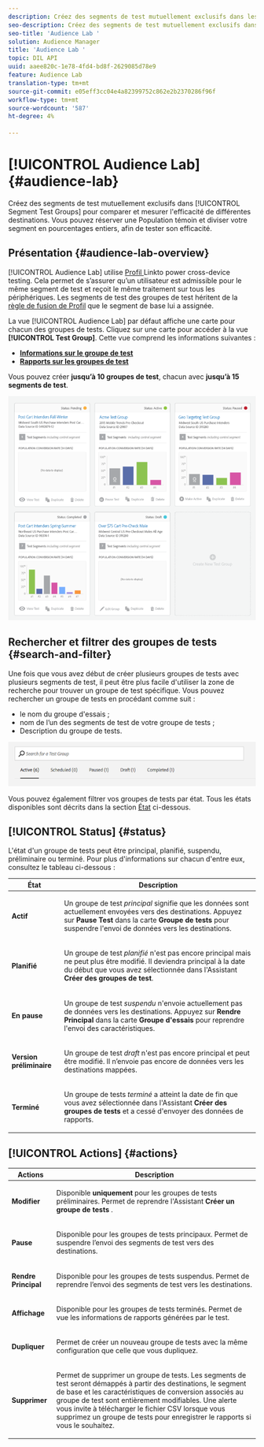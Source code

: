 ```yaml
---
description: Créez des segments de test mutuellement exclusifs dans les groupes de tests de segments afin de comparer et de mesurer l’efficacité de différentes destinations. Vous pouvez réserver une Population témoin et diviser votre segment en pourcentages entiers, afin de tester son efficacité.
seo-description: Créez des segments de test mutuellement exclusifs dans les groupes de tests de segments afin de comparer et de mesurer l’efficacité de différentes destinations. Vous pouvez réserver une Population témoin et diviser votre segment en pourcentages entiers, afin de tester son efficacité.
seo-title: 'Audience Lab '
solution: Audience Manager
title: 'Audience Lab '
topic: DIL API
uuid: aaee820c-1e78-4fd4-bd8f-2629085d78e9
feature: Audience Lab
translation-type: tm+mt
source-git-commit: e05eff3cc04e4a82399752c862e2b2370286f96f
workflow-type: tm+mt
source-wordcount: '587'
ht-degree: 4%

---
```



# [!UICONTROL Audience Lab] {#audience-lab}

Créez des segments de test mutuellement exclusifs dans [!UICONTROL Segment Test Groups] pour comparer et mesurer l&#39;efficacité de différentes destinations. Vous pouvez réserver une Population témoin et diviser votre segment en pourcentages entiers, afin de tester son efficacité.

## Présentation {#audience-lab-overview}

[!UICONTROL Audience Lab] utilise  [Profil ](../../features/profile-merge-rules/merge-rules-overview.md) Linkto power cross-device testing. Cela permet de s’assurer qu’un utilisateur est admissible pour le même segment de test et reçoit le même traitement sur tous les périphériques. Les segments de test des groupes de test héritent de la [règle de fusion de Profil](../../features/profile-merge-rules/merge-rules-dashboard.md) que le segment de base lui a assignée.

La vue [!UICONTROL Audience Lab] par défaut affiche une carte pour chacun des groupes de tests. Cliquez sur une carte pour accéder à la vue **[!UICONTROL Test Group]**. Cette vue comprend les informations suivantes :

* **[Informations sur le groupe de test](../../features/audience-lab/audience-lab-information-view.md)**
* **[Rapports sur les groupes de test](../../features/audience-lab/audience-lab-reporting-view.md)**

Vous pouvez créer **jusqu’à 10 groupes de test**, chacun avec **jusqu’à 15 segments de test**.

![](assets/test-groups-view.PNG)

## Rechercher et filtrer des groupes de tests {#search-and-filter}

Une fois que vous avez début de créer plusieurs groupes de tests avec plusieurs segments de test, il peut être plus facile d&#39;utiliser la zone de recherche pour trouver un groupe de test spécifique. Vous pouvez rechercher un groupe de tests en procédant comme suit :

* le nom du groupe d&#39;essais ;
* nom de l’un des segments de test de votre groupe de tests ;
* Description du groupe de tests.

![](assets/search_and_filter_audience_lab.png)

Vous pouvez également filtrer vos groupes de tests par état. Tous les états disponibles sont décrits dans la section [État](../../features/audience-lab/audience-lab.md#status) ci-dessous.

## [!UICONTROL Status] {#status}

L&#39;état d&#39;un groupe de tests peut être principal, planifié, suspendu, préliminaire ou terminé. Pour plus d&#39;informations sur chacun d&#39;entre eux, consultez le tableau ci-dessous :

<table id="table_7A0388BA02E045AC971C06A22DAC2C63"> 
 <thead> 
  <tr> 
   <th colname="col1" class="entry"> État </th> 
   <th colname="col2" class="entry"> Description </th> 
  </tr> 
 </thead>
 <tbody> 
  <tr> 
   <td colname="col1"> <p> <b><span class="uicontrol"> Actif </span></b> </p> </td> 
   <td colname="col2"> <p>Un groupe de test <i>principal</i> signifie que les données sont actuellement envoyées vers des destinations. Appuyez sur <b><span class="uicontrol"> Pause Test </span></b> dans la carte <b><span class="uicontrol"> Groupe de tests </span></b> pour suspendre l'envoi de données vers les destinations. </p> </td> 
  </tr> 
  <tr> 
   <td colname="col1"> <p> <b><span class="uicontrol"> Planifié </span></b> </p> </td> 
   <td colname="col2"> <p>Un groupe de test <i>planifié</i> n'est pas encore principal mais ne peut plus être modifié. Il deviendra principal à la date du début que vous avez sélectionnée dans l'Assistant <b>Créer des groupes de test</b>. </p> </td> 
  </tr> 
  <tr> 
   <td colname="col1"> <p> <b><span class="uicontrol"> En pause </span></b> </p> </td> 
   <td colname="col2"> <p>Un groupe de test <i>suspendu</i> n'envoie actuellement pas de données vers les destinations. Appuyez sur <b><span class="uicontrol"> Rendre Principal </span></b> dans la carte <b><span class="uicontrol"> Groupe d'essais </span></b> pour reprendre l'envoi des caractéristiques. </p> </td> 
  </tr> 
  <tr> 
   <td colname="col1"> <p> <b><span class="uicontrol"> Version préliminaire </span></b> </p> </td> 
   <td colname="col2"> <p>Un groupe de test <i>draft</i> n'est pas encore principal et peut être modifié. Il n’envoie pas encore de données vers les destinations mappées. </p> </td> 
  </tr> 
  <tr> 
   <td colname="col1"> <p> <b><span class="uicontrol"> Terminé </span></b> </p> </td> 
   <td colname="col2"> <p>Un groupe de tests <i>terminé</i> a atteint la date de fin que vous avez sélectionnée dans l'Assistant <b><span class="uicontrol"> Créer des groupes de tests </span></b> et a cessé d'envoyer des données de rapports. </p> </td>
  </tr>
 </tbody>
</table>

## [!UICONTROL Actions] {#actions}

<table id="table_481A411E2D2F4FE891595D00E775CF60"> 
 <thead> 
  <tr> 
   <th colname="col1" class="entry"> Actions </th> 
   <th colname="col2" class="entry"> Description </th>
  </tr>
 </thead>
 <tbody> 
  <tr> 
   <td colname="col1"> <p> <b><span class="uicontrol"> Modifier </span></b> </p> </td>
   <td colname="col2"> <p>Disponible <b>uniquement</b> pour les groupes de tests préliminaires. Permet de reprendre l'Assistant <b><span class="uicontrol"> Créer un groupe de tests </span></b>. </p> </td>
  </tr>
  <tr> 
   <td colname="col1"> <p> <b><span class="uicontrol"> Pause </span></b> </p> </td>
   <td colname="col2"> <p>Disponible pour les groupes de tests principaux. Permet de suspendre l’envoi des segments de test vers des destinations. </p> </td>
  </tr>
  <tr> 
   <td colname="col1"> <p> <b><span class="uicontrol"> Rendre Principal  </span></b> </p> </td>
   <td colname="col2"> <p>Disponible pour les groupes de tests suspendus. Permet de reprendre l’envoi des segments de test vers les destinations. </p> </td>
  </tr>
  <tr> 
   <td colname="col1"> <p> <b><span class="uicontrol"> Affichage </span></b> </p> </td>
   <td colname="col2"> <p>Disponible pour les groupes de tests terminés. Permet de vue les informations de rapports générées par le test. </p> </td>
  </tr>
  <tr> 
   <td colname="col1"> <p> <b><span class="uicontrol"> Dupliquer </span></b> </p> </td>
   <td colname="col2"> <p>Permet de créer un nouveau groupe de tests avec la même configuration que celle que vous dupliquez. </p> </td>
  </tr>
  <tr> 
   <td colname="col1"> <p> <b><span class="uicontrol"> Supprimer </span></b> </p> </td>
   <td colname="col2"> <p>Permet de supprimer un groupe de tests. Les segments de test seront démappés à partir des destinations, le segment de base et les caractéristiques de conversion associés au groupe de test sont entièrement modifiables. Une alerte vous invite à télécharger le fichier CSV lorsque vous supprimez un groupe de tests pour enregistrer le rapports si vous le souhaitez. </p> </td>
  </tr>
 </tbody>
</table>